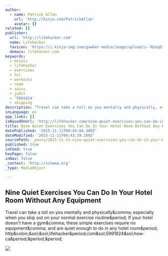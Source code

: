 ```yaml
---
author:
  - name: Patrick Allan
    url: 'http://kinja.com/PatrickAllan'
    avatar: {}
related: []
publisher:
  url: 'http://lifehacker.com'
  name: Lifehacker
  favicon: 'https://i.kinja-img.com/gawker-media/image/upload/s--N2eqEvT8--/c_fill,fl_progressive,g_center,h_80,q_80,w_80/u0939doeuioaqhspkjyc.png'
  domain: lifehacker.com
keywords:
  - hotels
  - lifehacker
  - exercises
  - tel
  - workouts
  - room
  - swiss
  - judit
  - '5991924'
  - skipping
description: "Travel can take a toll on you mentally and physically, especially when you skip out on your normal exercise routine. If your hotel doesn't have a gym, these simple exercises require no equipment, and are quiet enough to do in any hotel room. http://lifehacker.com/5991924/how-ca..."
inLanguage: en
app_links: []
isBasedOnUrl: 'http://lifehacker.com/nine-quiet-exercises-you-can-do-in-your-hotel-room-with-1740889864'
title: Nine Quiet Exercises You Can Do In Your Hotel Room Without Any Equipment
datePublished: '2015-11-11T04:45:04.309Z'
dateModified: '2015-11-11T04:43:39.169Z'
sourcePath: _posts/2015-11-11-nine-quiet-exercises-you-can-do-in-your-hotel-room-without-a.md
published: true
inFeed: true
hasPage: false
inNav: false
_context: 'http://schema.org'
_type: MediaObject

---
```

<article style=""><h1>Nine Quiet Exercises You Can Do In Your Hotel Room Without Any Equipment</h1><p>Travel can take a toll on you mentally and physically&amp;comma; especially when you skip out on your normal exercise routine&amp;period; If your hotel doesn't have a gym&amp;comma; these simple exercises require no equipment&amp;comma; and are quiet enough to do in any hotel room&amp;period; http&amp;colon;&amp;sol;&amp;sol;lifehacker&amp;period;com&amp;sol;5991924&amp;sol;how-ca&amp;period;&amp;period;&amp;period;</p><img src="http://i.kinja-img.com/gawker-media/image/upload/s--bz7NrM2K--/c_scale,fl_progressive,q_80,w_800/1511779591098620588.jpg" /></article>